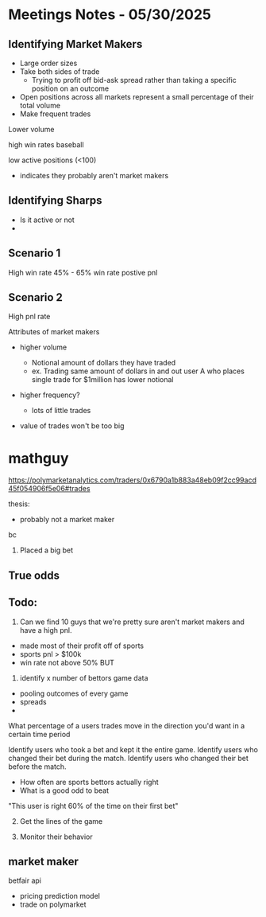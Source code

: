 

# Meetings Notes - 05/30/2025

## Identifying Market Makers
- Large order sizes
- Take both sides of trade
    - Trying to profit off bid-ask spread rather than taking a specific position on an outcome
- Open positions across all markets represent a small percentage of their total volume
- Make frequent trades


Lower volume

high win rates
baseball


low active positions (<100)
- indicates they probably aren't market makers


## Identifying Sharps
- Is it active or not
-


## Scenario 1
High win rate
45% - 65% win rate
postive pnl


## Scenario 2
High pnl rate


Attributes of market makers
- higher volume
    - Notional amount of dollars they have traded
    - ex. Trading same amount of dollars in and out
    user A who places single trade for $1million has lower notional

- higher frequency?
    - lots of little trades

- value of trades won't be too big

# mathguy
https://polymarketanalytics.com/traders/0x6790a1b883a48eb09f2cc99acd45f054906f5e06#trades

thesis:
- probably not a market maker





bc
1. Placed a big bet



## True odds


## Todo:
1. Can we find 10 guys that we're pretty sure aren't market makers and have a high pnl.


- made most of their profit off of sports
- sports pnl > $100k
- win rate not above 50% BUT



1. identify x number of bettors
game data
- pooling outcomes of every game
- spreads
-

What percentage of a users trades move in the direction you'd want in a certain time period




Identify users who took a bet and kept it the entire game.
Identify users who changed their bet during the match.
Identify users who changed their bet before the match.






- How often are sports bettors actually right
- What is a good odd to beat


"This user is right 60% of the time on their first bet"


2. Get the lines of the game


2. Monitor their behavior


## market maker
betfair api
- pricing prediction model
- trade on polymarket
